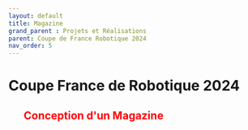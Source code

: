 ```yaml
---
layout: default
title: Magazine
grand_parent : Projets et Réalisations
parent: Coupe de France Robotique 2024
nav_order: 5
---
```


<h1><strong>Coupe France de Robotique 2024</strong></h1>

<h2 style="color: red; margin-left: 30px;"><strong>Conception d'un Magazine</strong></h2>